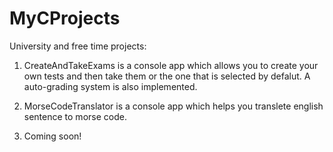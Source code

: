 # MyCProjects
University and free time projects:

1. CreateAndTakeExams is a console app which allows you to create your own tests and then take them or the one that is selected by defalut.
A auto-grading system is also implemented.

2. MorseCodeTranslator is a console app which helps you translete english sentence to morse code.

3. Coming soon!
